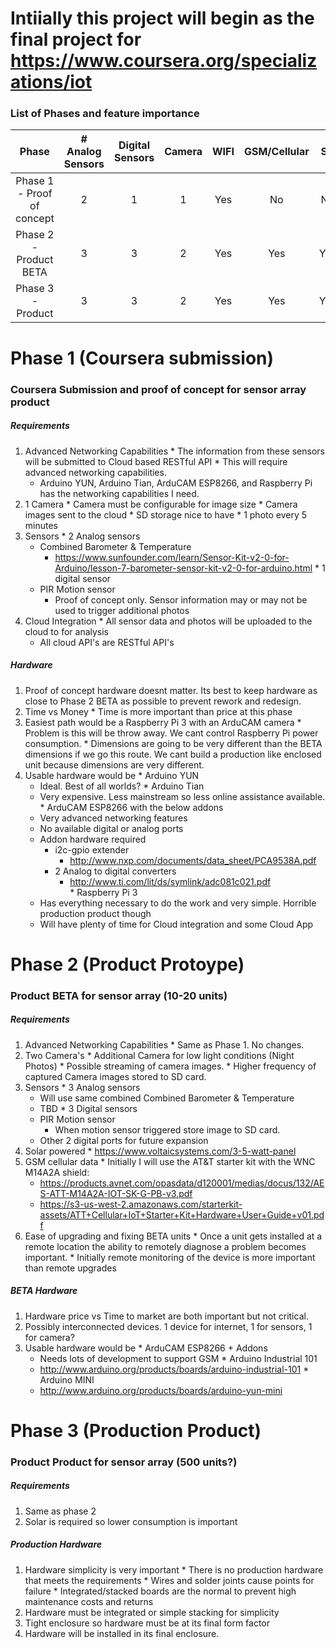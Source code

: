 Intiially this project will begin as the final project for
https://www.coursera.org/specializations/iot
============================

### List of Phases and feature importance

|        Phase                | # Analog Sensors | Digital Sensors | Camera | WIFI | GSM/Cellular | SD  | Power Consumption | Cloud Integration | Cloud Application | Cloud Data Analysis | 
| :-------------------------: |:----------------:| :-------------: | :----: | :--: | :----------: | :-: | :---------------: | :---------------: | :---------------: | :-----------------: |  
| Phase 1 - Proof of concept  | 2                |   1             | 1      | Yes  | No           | No  | Not important     | Yes - Full        | Simple            | No                  |
| Phase 2 - Product BETA      | 3                |   3             | 2      | Yes  | Yes          | Yes | Possibly Solar    | Yes - Full        | Functional        | No                  |
| Phase 3 - Product           | 3                |   3             | 2      | Yes  | Yes          | Yes | Solar Required    | Yes - Full        | Advanced          | Yes                 |

# Phase 1 (Coursera submission)
### Coursera Submission and proof of concept for sensor array product
##### Requirements
  1. Advanced Networking Capabilities
    * The information from these sensors will be submitted to Cloud based RESTful API
    * This will require advanced networking capabilities.
      * Arduino YUN, Arduino Tian, ArduCAM ESP8266, and Raspberry Pi has the networking capabilities I need.
  2. 1 Camera
    * Camera must be configurable for image size
    * Camera images sent to the cloud
    * SD storage nice to have
    * 1 photo every 5 minutes
  3. Sensors
    * 2 Analog sensors
      * Combined Barometer & Temperature 
        * https://www.sunfounder.com/learn/Sensor-Kit-v2-0-for-Arduino/lesson-7-barometer-sensor-kit-v2-0-for-arduino.html
    * 1 digital sensor
      * PIR Motion sensor
        * Proof of concept only. Sensor information may or may not be used to trigger additional photos
  4. Cloud Integration
    * All sensor data and photos will be uploaded to the cloud to for analysis
      * All cloud API's are RESTful API's

##### Hardware
  1. Proof of concept hardware doesnt matter. Its best to keep hardware as close to Phase 2 BETA as possible to prevent rework and redesign.      
  2. Time vs Money
    * Time is more important than price at this phase
  3. Easiest path would be a Raspberry Pi 3 with an ArduCAM camera
    * Problem is this will be throw away. We cant control Raspberry Pi power consumption.
    * Dimensions are going to be very different than the BETA dimensions if we go this route. We cant build a production like enclosed unit because dimensions are very different.
  4. Usable hardware would be
    * Arduino YUN
      * Ideal. Best of all worlds?
    * Arduino Tian
      * Very expensive. Less mainstream so less online assistance available.
    * ArduCAM ESP8266 with the below addons
      * Very advanced networking features
      * No available digital or analog ports
      * Addon hardware required
        * i2c-gpio extender
          * http://www.nxp.com/documents/data_sheet/PCA9538A.pdf
        * 2 Analog to digital converters
          * http://www.ti.com/lit/ds/symlink/adc081c021.pdf    
    * Raspberry Pi 3
      * Has everything necessary to do the work and very simple. Horrible production product though
      * Will have plenty of time for Cloud integration and some Cloud App
        
# Phase 2 (Product Protoype)
### Product BETA for sensor array (10-20 units)
##### Requirements
  1. Advanced Networking Capabilities
    * Same as Phase 1. No changes.
  2. Two Camera's
    * Additional Camera for low light conditions (Night Photos)
    * Possible streaming of camera images.
    * Higher frequency of captured Camera images stored to SD card.
  3. Sensors
    * 3 Analog sensors
      * Will use same combined Combined Barometer & Temperature 
      * TBD
    * 3 Digital sensors
      * PIR Motion sensor
        * When motion sensor triggered store image to SD card.
      * Other 2 digital ports for future expansion
  4. Solar powered
    * https://www.voltaicsystems.com/3-5-watt-panel
  5. GSM cellular data
    * Initially I will use the AT&T starter kit with the WNC M14A2A shield:
      * https://products.avnet.com/opasdata/d120001/medias/docus/132/AES-ATT-M14A2A-IOT-SK-G-PB-v3.pdf
      * https://s3-us-west-2.amazonaws.com/starterkit-assets/ATT+Cellular+IoT+Starter+Kit+Hardware+User+Guide+v01.pdf
  6. Ease of upgrading and fixing BETA units
    * Once a unit gets installed at a remote location the ability to remotely diagnose a problem becomes important.
    * Initially remote monitoring of the device is more important than remote upgrades

##### BETA Hardware
  1. Hardware price vs Time to market are both important but not critical.
  2. Possibly interconnected devices. 1 device for internet, 1 for sensors, 1 for camera?
  3. Usable hardware would be
    * ArduCAM ESP8266 + Addons
      * Needs lots of development to support GSM
    * Arduino Industrial 101
      * http://www.arduino.org/products/boards/arduino-industrial-101
    * Arduino MINI
      * http://www.arduino.org/products/boards/arduino-yun-mini
      
# Phase 3 (Production Product)
### Product Product for sensor array (500 units?)
##### Requirements
  1. Same as phase 2
  2. Solar is required so lower consumption is important

##### Production Hardware
  1. Hardware simplicity is very important
    * There is no production hardware that meets the requirements
    * Wires and solder joints cause points for failure
    * Integrated/stacked boards are the normal to prevent high maintenance costs and returns
  2. Hardware must be integrated or simple stacking for simplicity
  3. Tight enclosure so hardware must be at its final form factor
  4. Hardware will be installed in its final enclosure.
